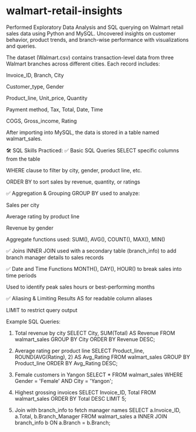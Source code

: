 # walmart-retail-insights

Performed Exploratory Data Analysis and SQL querying on Walmart retail sales data using Python and MySQL. Uncovered insights on customer behavior, product trends, and branch-wise performance with visualizations and queries.

The dataset (Walmart.csv) contains transaction-level data from three Walmart branches across different cities. Each record includes:

Invoice_ID, Branch, City

Customer_type, Gender

Product_line, Unit_price, Quantity

Payment method, Tax, Total, Date, Time

COGS, Gross_income, Rating

After importing into MySQL, the data is stored in a table named walmart_sales.

🛠 SQL Skills Practiced:
✅ Basic SQL Queries
SELECT specific columns from the table

WHERE clause to filter by city, gender, product line, etc.

ORDER BY to sort sales by revenue, quantity, or ratings

✅ Aggregation & Grouping
GROUP BY used to analyze:

Sales per city

Average rating by product line

Revenue by gender

Aggregate functions used: SUM(), AVG(), COUNT(), MAX(), MIN()

✅ Joins
INNER JOIN used with a secondary table (branch_info) to add branch manager details to sales records

✅ Date and Time Functions
MONTH(), DAY(), HOUR() to break sales into time periods

Used to identify peak sales hours or best-performing months

✅ Aliasing & Limiting Results
AS for readable column aliases

LIMIT to restrict query output 

Example SQL Queries:

1. Total revenue by city
SELECT City, SUM(Total) AS Revenue
FROM walmart_sales
GROUP BY City
ORDER BY Revenue DESC;

2. Average rating per product line
SELECT Product_line, ROUND(AVG(Rating), 2) AS Avg_Rating
FROM walmart_sales
GROUP BY Product_line
ORDER BY Avg_Rating DESC;

3. Female customers in Yangon
SELECT * FROM walmart_sales
WHERE Gender = 'Female' AND City = 'Yangon';

4. Highest grossing invoices
SELECT Invoice_ID, Total
FROM walmart_sales
ORDER BY Total DESC
LIMIT 5;

5. Join with branch_info to fetch manager names
SELECT a.Invoice_ID, a.Total, b.Branch_Manager
FROM walmart_sales a
INNER JOIN branch_info b ON a.Branch = b.Branch;
